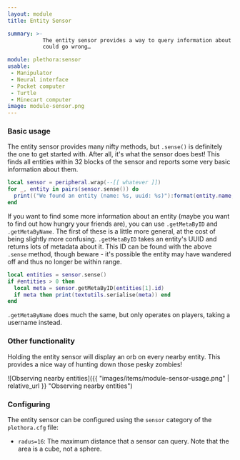 ```yaml
---
layout: module
title: Entity Sensor

summary: >-
           The entity sensor provides a way to query information about surrounding entities. There are so many ways this
           could go wrong…

module: plethora:sensor
usable:
 - Manipulator
 - Neural interface
 - Pocket computer
 - Turtle
 - Minecart computer
image: module-sensor.png
---
```


### Basic usage
The entity sensor provides many nifty methods, but `.sense()` is definitely the one to get started with. After all, it's
what the sensor does best! This finds all entities within 32 blocks of the sensor and reports some very basic
information about them.

```lua
local sensor = peripheral.wrap(--[[ whatever ]])
for _, entity in pairs(sensor.sense()) do
  print(("We found an entity (name: %s, uuid: %s)"):format(entity.name, entity.id))
end
```

If you want to find some more information about an entity (maybe you want to find out how hungry your friends are), you
can use `.getMetaByID` and `.getMetaByName`. The first of these is a little more general, at the cost of being slightly
more confusing. `.getMetaByID` takes an entity's UUID and returns lots of metadata about it. This ID can be found with
the above `.sense` method, though beware - it's possible the entity may have wandered off and thus no longer be within
range.

```lua
local entities = sensor.sense()
if #entities > 0 then
  local meta = sensor.getMetaByID(entities[1].id)
  if meta then print(textutils.serialise(meta)) end
end
```

`.getMetaByName` does much the same, but only operates on players, taking a username instead.

### Other functionality
Holding the entity sensor will display an orb on every nearby entity. This provides a nice way of hunting down those
pesky zombies!

![Observing nearby entities]({{ "images/items/module-sensor-usage.png" | relative_url }} "Observing nearby entities")

### Configuring
The entity sensor can be configured using the `sensor` category of the `plethora.cfg` file:

 - `radus=16`: The maximum distance that a sensor can query. Note that the area is a cube, not a sphere.
